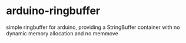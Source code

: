 arduino-ringbuffer
==================

simple ringbuffer for arduino, providing a StringBuffer container with no dynamic memory allocation and no memmove
